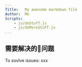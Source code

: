 ```yaml
---
Title:   My awesome markdown file
Author:  Me
Scripts:
    - js/doStuff.js
    - js/doMoreStuff.js
...
```


## 需要解决的问题
To sovlve issues: xxx